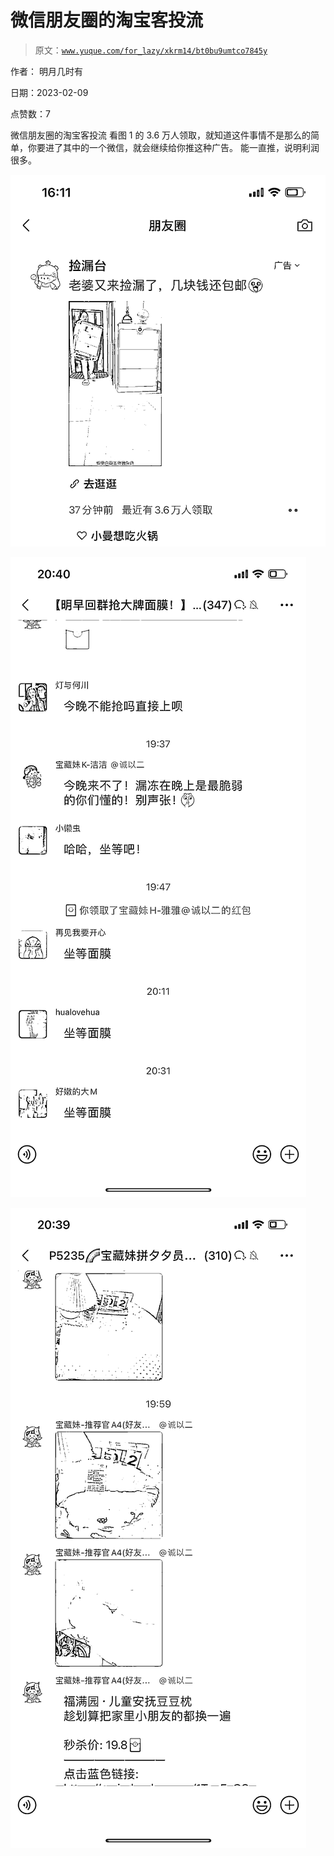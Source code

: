# 微信朋友圈的淘宝客投流

> 原文：[`www.yuque.com/for_lazy/xkrm14/bt0bu9umtco7845y`](https://www.yuque.com/for_lazy/xkrm14/bt0bu9umtco7845y)

作者： 明月几时有

日期：2023-02-09

点赞数：7

微信朋友圈的淘宝客投流 看图 1 的 3.6 万人领取，就知道这件事情不是那么的简单，你要进了其中的一个微信，就会继续给你推这种广告。 能一直推，说明利润很多。

![](img/0441ef1217c0b387b31c6b100bf70ff5.png)  

![](img/b533b6bdf995fd2e4bafe60519919b9a.png)  

![](img/b932184f34274bfd2425331c732ddf2f.png)  

